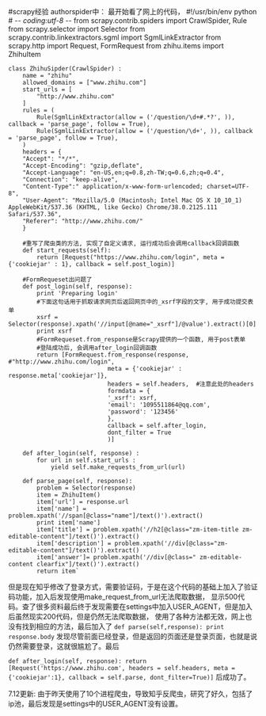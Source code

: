#scrapy经验
authorspider中：
最开始看了网上的代码，
    #!/usr/bin/env python
    # -*- coding:utf-8 -*-
    from scrapy.contrib.spiders import CrawlSpider, Rule
    from scrapy.selector import Selector
    from scrapy.contrib.linkextractors.sgml import SgmlLinkExtractor
    from scrapy.http import Request, FormRequest
    from zhihu.items import ZhihuItem



    class ZhihuSipder(CrawlSpider) :
        name = "zhihu"
        allowed_domains = ["www.zhihu.com"]
        start_urls = [
            "http://www.zhihu.com"
        ]
        rules = (
            Rule(SgmlLinkExtractor(allow = ('/question/\d+#.*?', )), callback = 'parse_page', follow = True),
            Rule(SgmlLinkExtractor(allow = ('/question/\d+', )), callback = 'parse_page', follow = True),
        )
        headers = {
        "Accept": "*/*",
        "Accept-Encoding": "gzip,deflate",
        "Accept-Language": "en-US,en;q=0.8,zh-TW;q=0.6,zh;q=0.4",
        "Connection": "keep-alive",
        "Content-Type":" application/x-www-form-urlencoded; charset=UTF-8",
        "User-Agent": "Mozilla/5.0 (Macintosh; Intel Mac OS X 10_10_1) AppleWebKit/537.36 (KHTML, like Gecko) Chrome/38.0.2125.111 Safari/537.36",
        "Referer": "http://www.zhihu.com/"
        }

        #重写了爬虫类的方法, 实现了自定义请求, 运行成功后会调用callback回调函数
        def start_requests(self):
            return [Request("https://www.zhihu.com/login", meta = {'cookiejar' : 1}, callback = self.post_login)]

        #FormRequeset出问题了
        def post_login(self, response):
            print 'Preparing login'
            #下面这句话用于抓取请求网页后返回网页中的_xsrf字段的文字, 用于成功提交表单
            xsrf = Selector(response).xpath('//input[@name="_xsrf"]/@value').extract()[0]
            print xsrf
            #FormRequeset.from_response是Scrapy提供的一个函数, 用于post表单
            #登陆成功后, 会调用after_login回调函数
            return [FormRequest.from_response(response,   #"http://www.zhihu.com/login",
                                meta = {'cookiejar' : response.meta['cookiejar']},
                                headers = self.headers,  #注意此处的headers
                                formdata = {
                                '_xsrf': xsrf,
                                'email': '1095511864@qq.com',
                                'password': '123456'
                                },
                                callback = self.after_login,
                                dont_filter = True
                                )]

        def after_login(self, response) :
            for url in self.start_urls :
                yield self.make_requests_from_url(url)

        def parse_page(self, response):
            problem = Selector(response)
            item = ZhihuItem()
            item['url'] = response.url
            item['name'] = problem.xpath('//span[@class="name"]/text()').extract()
            print item['name']
            item['title'] = problem.xpath('//h2[@class="zm-item-title zm-editable-content"]/text()').extract()
            item['description'] = problem.xpath('//div[@class="zm-editable-content"]/text()').extract()
            item['answer']= problem.xpath('//div[@class=" zm-editable-content clearfix"]/text()').extract()
            return item`
但是现在知乎修改了登录方式，需要验证码，于是在这个代码的基础上加入了验证码功能，加入后发现使用make_request_from_url无法爬取数据，
显示500代码。查了很多资料最后终于发现需要在settings中加入USER_AGENT，但是加入后虽然现实200代码，但是仍然无法爬取数据，
使用了各种方法都无效，网上也没有找到相应的方法，最后加入了
`def parse(self,response):
    print response.body`
发现尽管前面已经登录，但是返回的页面还是登录页面，也就是说仍然需要登录，这就很尴尬了。最后

`def after_login(self, response):
        return [Request('https://www.zhihu.com',
                       headers = self.headers,
                       meta = {'cookiejar':1},
                       callback = self.parse,
                        dont_filter=True)]`
后成功了。


7.12更新:
由于昨天使用了10个进程爬虫，导致知乎反爬虫，研究了好久，包括了ip池，最后发现是settings中的USER_AGENT没有设置。



